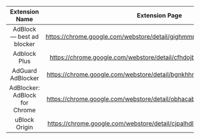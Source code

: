 | Extension Name  | Extension Page | Website | Opensource |
| :---:           | :---:          | :---:   | :---:      
| AdBlock — best ad blocker | https://chrome.google.com/webstore/detail/gighmmpiobklfepjocnamgkkbiglidom | https://getadblock.com/ | No |
| Adblock Plus | https://chrome.google.com/webstore/detail/cfhdojbkjhnklbpkdaibdccddilifddb | https://adblockplus.org/ | Yes |
| AdGuard AdBlocker | https://chrome.google.com/webstore/detail/bgnkhhnnamicmpeenaelnjfhikgbkllg | https://adguard.com/ | No |
| AdBlocker: AdBlock for Chrome | https://chrome.google.com/webstore/detail/obhacaboehinamiaoafpljgofoapchgf | None | No |
| uBlock Origin | https://chrome.google.com/webstore/detail/cjpalhdlnbpafiamejdnhcphjbkeiagm | https://ublockorigin.com/ | Yes |
